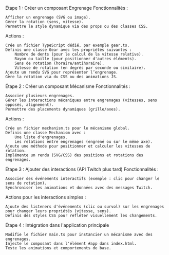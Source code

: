 Étape 1 : Créer un composant Engrenage
Fonctionnalités :

    Afficher un engrenage (SVG ou image).
    Gérer la rotation (sens, vitesse).
    Permettre le style dynamique via des props ou des classes CSS.

Actions :

    Crée un fichier TypeScript dédié, par exemple gear.ts.
    Définis une classe Gear avec les propriétés suivantes :
        Nombre de dents (pour le calcul de la vitesse relative).
        Rayon ou taille (pour positionner d'autres éléments).
        Sens de rotation (horaire/antihoraire).
        Vitesse de rotation (en degrés par seconde ou similaire).
    Ajoute un rendu SVG pour représenter l’engrenage.
    Gère la rotation via du CSS ou des animations JS.

Étape 2 : Créer un composant Mécanisme
Fonctionnalités :

    Associer plusieurs engrenages.
    Gérer les interactions mécaniques entre engrenages (vitesses, sens opposés, alignement).
    Permettre des placements dynamiques (grille/axes).

Actions :

    Crée un fichier mechanism.ts pour le mécanisme global.
    Définis une classe Mechanism avec :
        Une liste d'engrenages.
        Les relations entre engrenages (engrené ou sur le même axe).
    Ajoute une méthode pour positionner et calculer les vitesses de rotation.
    Implémente un rendu (SVG/CSS) des positions et rotations des engrenages.

Étape 3 : Ajouter des interactions (API Twitch plus tard)
Fonctionnalités :

    Associer des événements interactifs (exemple : clic pour changer le sens de rotation).
    Synchroniser les animations et données avec des messages Twitch.

Actions pour les interactions simples :

    Ajoute des listeners d'événements (clic ou survol) sur les engrenages pour changer leurs propriétés (vitesse, sens).
    Définis des styles CSS pour refléter visuellement les changements.

Étape 4 : Intégration dans l'application principale

    Modifie le fichier main.ts pour instancier un mécanisme avec des engrenages.
    Injecte le composant dans l'élément #app dans index.html.
    Teste les animations et comportements de base.
    